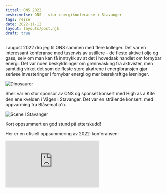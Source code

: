 ```yaml
---
tittel: ONS 2022
beskrivelse: ONS - stor energikonferanse i Stavanger
tags: reise
date: 2022-11-12
layout: layouts/post.njk
draft: true
---
```

I august 2022 dro jeg til ONS sammen med flere kolleger. Det var en interessant konferanse med tusenvis av ustillere - de fleste aktive i olje og gass, selv om man kan få inntrykk av at det i hovedsak handlet om fornybar energi. Det var noen beskyldninger om grønnvasking fra aktivister, men samtidig virket det som de fleste store akøtrene i energibransjen gjør seriøse investeringer i fornybar energi og mer bærekraftige løsninger. 

![Dinosaurer](https://lh3.googleusercontent.com/pw/AL9nZEWX6ba4ht2G5G5y4bQntYyLqbDpbYEC9XPVAV5zh72wFcP1APeTF8RfYB8FTKroUHFfodleLNpZbTXU0Pic9jt2Kq0be9UWf4lX-kIjpUQsl5qN3fb6KcG1sKqyPJ8gMlicmMLKM6cRc-p2wtpO1TYtOQ=w2190-h1642-no?authuser=0)

Shell var en stor sponsor av ONS og sponset konsert med High as a Kite den ene kvelden i Vågen i Stavanger. Det var en strålende konsert, med oppvarming fra Blåsemafia'n. 

![Scene i Stavanger](https://lh3.googleusercontent.com/pw/AL9nZEUBwb5i7AXT4YC8pIspP0vt0aZuJs8DI-YYheadWd665rtzFKtbtNroGFPopvTnX__eniBWekyBxgCVJFBS_g8U2twiTBsRWOyfPssWJCus7mnLnQ1XBbTZgK1XOju-lnAd2pMWdAzERlxuZWYPqWlchA=w1232-h1642-no?authuser=0)

Kort oppsummert en god stund på etterskudd! 

Her er en ofisiell oppsummering av 2022-konferansen: 

<div class="iframe-container">
<iframe title="vimeo-player" src="https://player.vimeo.com/video/745268451?h=a715efcc89" frameborder="0" allowfullscreen></iframe>
</div>